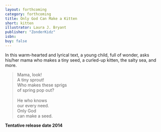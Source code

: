 ```yaml
---
layout: forthcoming
category: forthcoming
title: Only God Can Make a Kitten
short: kitten
illustrator: Laura J. Bryant
publisher: "ZonderKidz"
isbn:
buy: false
---
```


In this warm-hearted and lyrical text, a young child, full of wonder, asks his/her mama who makes a tiny seed, a curled-up kitten, the salty sea, and more.

<blockquote class="excerpt"><p2 class="excerpt">
Mama, look! <br />
A tiny sprout! <br />
Who makes these sprigs <br />
of spring pop out?
<br /><br />
He who knows <br />
our every need. <br />
Only God <br />
can make a seed.
</p2></blockquote>

__Tentative release date 2014__
